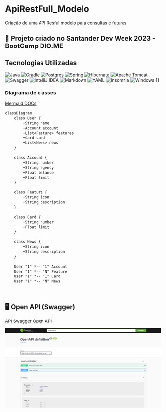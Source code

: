 # ApiRestFull_Modelo
Criação de uma API Resful modelo para consultas e futuras


## 🚀 Projeto criado no Santander Dev Week 2023 - BootCamp DIO.ME

## Tecnologias Utilizadas



![Java](https://img.shields.io/badge/java-%23ED8B00.svg?style=for-the-badge&logo=openjdk&logoColor=white)
![Gradle](https://img.shields.io/badge/Gradle-02303A.svg?style=for-the-badge&logo=Gradle&logoColor=white)
![Postgres](https://img.shields.io/badge/postgres-%23316192.svg?style=for-the-badge&logo=postgresql&logoColor=white)
![Spring](https://img.shields.io/badge/spring-%236DB33F.svg?style=for-the-badge&logo=spring&logoColor=white)
![Hibernate](https://img.shields.io/badge/Hibernate-59666C?style=for-the-badge&logo=Hibernate&logoColor=white)
![Apache Tomcat](https://img.shields.io/badge/apache%20tomcat-%23F8DC75.svg?style=for-the-badge&logo=apache-tomcat&logoColor=black)
![Swagger](https://img.shields.io/badge/-Swagger-%23Clojure?style=for-the-badge&logo=swagger&logoColor=white)
![IntelliJ IDEA](https://img.shields.io/badge/IntelliJIDEA-000000.svg?style=for-the-badge&logo=intellij-idea&logoColor=white)
![Markdown](https://img.shields.io/badge/markdown-%23000000.svg?style=for-the-badge&logo=markdown&logoColor=white)
![YAML](https://img.shields.io/badge/yaml-%23ffffff.svg?style=for-the-badge&logo=yaml&logoColor=151515)
![Insomnia](https://img.shields.io/badge/Insomnia-black?style=for-the-badge&logo=insomnia&logoColor=5849BE)
![Windows 11](https://img.shields.io/badge/Windows%2011-%230079d5.svg?style=for-the-badge&logo=Windows%2011&logoColor=white)

### Diagrama de classes 

[Mermaid DOCs](https://mermaid.js.org/intro/)

```mermaid
classDiagram
    class User {
        +String name
        +Account account
        +List<Feature> features
        +Card card
        +List<News> news
    }

    class Account {
        +String number
        +String agency
        +Float balance
        +Float limit
    }

    class Feature {
        +String icon
        +String description
    }

    class Card {
        +String number
        +Float limit
    }

    class News {
        +String icon
        +String description
    }

    User "1" *-- "1" Account
    User "1" *-- "N" Feature
    User "1" *-- "1" Card
    User "1" *-- "N" News

```
<br>

## 🖥️ Open API (Swagger)

[API Swagger Open API ](http://localhost:8080/swagger-ui/index.html#/)

![Print da tela do Swagger com a API que estamos estudando](api-rest-modelo/docs/Captura%20de%20tela%202024-10-03%20164115.png)


